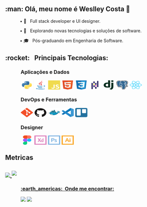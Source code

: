 <div class="container">
<!--   <p> leia em português <a href="https://github.com/wesscosta-dev/wesscosta-dev-pt/blob/main/README.md">clicando aqui.</a> </p> -->

<h2> :man: Olá, meu nome é Weslley Costa 👋 </h2>
    <ul>
      <ol> • 🤔 &nbsp; Full stack developer e UI designer.</ol>
      <ol> • 🤔 &nbsp; Explorando novas tecnologias e soluções de software.</ol>
      <ol> • 🎓 &nbsp; Pós-graduando em Engenharia de Software.</ol>
    </ul>

  
  <h2> :rocket: &nbsp; Principais Tecnologias: </h2>
  
   <div style="padding-left:50px">
      <h3 style="">Aplicações e Dados</h3>
        <img align="center" alt="Python" height="30" width="40" src="https://raw.githubusercontent.com/devicons/devicon/master/icons/python/python-original.svg">
        <img align="center" alt="Java" height="30" width="40" src="https://raw.githubusercontent.com/devicons/devicon/master/icons/java/java-original.svg">
        <img align="center" alt="Js" height="30" width="40" src="https://raw.githubusercontent.com/devicons/devicon/master/icons/javascript/javascript-plain.svg"> 
        <img align="center" alt="HTML" height="30" width="40" src="https://raw.githubusercontent.com/devicons/devicon/master/icons/html5/html5-original.svg">
        <img align="center" alt="CSS" height="30" width="40" src="https://raw.githubusercontent.com/devicons/devicon/master/icons/css3/css3-original.svg">
        <img align="center" alt="Pandas" height="30" width="40" src="https://github.com/devicons/devicon/blob/master/icons/pandas/pandas-original.svg">
        <img align="center" alt="Pandas" height="30" width="40" src="https://github.com/devicons/devicon/blob/master/icons/django/django-plain.svg">
        <img align="center" alt="Postgresql" height="30" width="40" src="https://github.com/devicons/devicon/blob/master/icons/postgresql/postgresql-original.svg">
        <img align="center" alt="React" height="30" width="40" src="https://github.com/devicons/devicon/blob/master/icons/react/react-original.svg">   
  </div>
  
   <div style="padding-left:50px">
      <h3>DevOps e Ferramentas</h3>
        <img align="center" alt="Git" height="30" width="40" src="https://github.com/devicons/devicon/blob/master/icons/git/git-original.svg">
        <img align="center" alt="GitHub" height="30" width="40" src="https://github.com/devicons/devicon/blob/master/icons/github/github-original.svg">   
        <img align="center" alt="Docker" height="30" width="40" src="https://github.com/devicons/devicon/blob/master/icons/docker/docker-original.svg">
        <img align="center" alt="vscode" height="30" width="40" src="https://github.com/devicons/devicon/blob/master/icons/vscode/vscode-original.svg">
        <img align="center" alt="trello" height="30" width="40" src="https://github.com/devicons/devicon/blob/master/icons/trello/trello-plain.svg">
  </div>
    
   <div style="padding-left:50px">
      <h3>Designer</h3>
        <img align="center" alt="Figma" height="30" width="40" src="https://github.com/devicons/devicon/blob/master/icons/figma/figma-original.svg">
        <img align="center" alt="XD" height="30" width="40" src="https://github.com/devicons/devicon/blob/master/icons/xd/xd-line.svg">
        <img align="center" alt="Photoshop" height="30" width="40" src="https://github.com/devicons/devicon/blob/master/icons/photoshop/photoshop-line.svg">
        <img align="center" alt="Photoshop" height="30" width="40" src="https://github.com/devicons/devicon/blob/master/icons/illustrator/illustrator-line.svg">
  </div>
       
        
<div>
  <h2>Metricas<h2>
  <a href="https://github.com/wesscosta"/>
  <img align="center" height="180em" src="https://github-readme-stats.vercel.app/api?username=wesscosta&show_icons=true&&include_all_commits=true&count_private=true&title_color=67E480&bg_color=191622&text_color=E1E1E6&icon_color=988BC7&border_color=44475a">
  <img align="top" src="https://github-readme-stats.vercel.app/api/top-langs/?username=wesscosta&layout=compact&langs_count=8&title_color=67E480&bg_color=191622&text_color=E1E1E6&border_color=44475a">
</div>

 <div style="padding-left:50px">
    <h3> :earth_americas: &nbsp;Onde me encontrar: </h3> 
    <a href="https://www.linkedin.com/in/weslleycosta/" target="_blank"><img src="https://img.shields.io/badge/-LinkedIn-%230077B5?style=for-the-badge&logo=linkedin&logoColor=white" target="_blank"></a>
    <a href="https://www.behance.net/wess" target="_blank"><img src="https://img.shields.io/badge/Behance-1769ff?style=for-the-badge&logo=behance&logoColor=white" target="_blank"></a>
</div>
 
</div>
